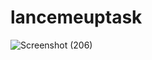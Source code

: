 # lancemeuptask


![Screenshot (206)](https://github.com/thapabishal21tech/lancemeuptask/assets/105634518/39ff5c09-bb57-41d0-b23b-20c5d2190ef1)
